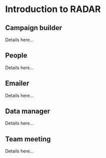 # Introduction to **RADAR**

## Campaign builder

Details here...

## People

Details here...

## Emailer

Details here...

## Data manager

Details here...

## Team meeting

Details here...
